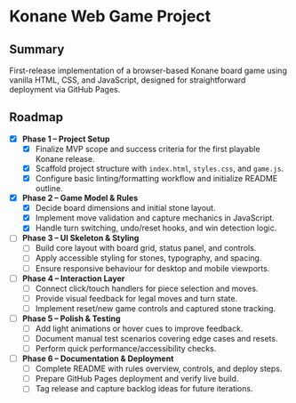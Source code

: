 # Konane Web Game Project

## Summary
First-release implementation of a browser-based Konane board game using vanilla HTML, CSS, and JavaScript, designed for straightforward deployment via GitHub Pages.

## Roadmap
- [x] **Phase 1 – Project Setup**
  - [x] Finalize MVP scope and success criteria for the first playable Konane release.
  - [x] Scaffold project structure with `index.html`, `styles.css`, and `game.js`.
  - [x] Configure basic linting/formatting workflow and initialize README outline.
- [x] **Phase 2 – Game Model & Rules**
  - [x] Decide board dimensions and initial stone layout.
  - [x] Implement move validation and capture mechanics in JavaScript.
  - [x] Handle turn switching, undo/reset hooks, and win detection logic.
- [ ] **Phase 3 – UI Skeleton & Styling**
  - [ ] Build core layout with board grid, status panel, and controls.
  - [ ] Apply accessible styling for stones, typography, and spacing.
  - [ ] Ensure responsive behaviour for desktop and mobile viewports.
- [ ] **Phase 4 – Interaction Layer**
  - [ ] Connect click/touch handlers for piece selection and moves.
  - [ ] Provide visual feedback for legal moves and turn state.
  - [ ] Implement reset/new game controls and captured stone tracking.
- [ ] **Phase 5 – Polish & Testing**
  - [ ] Add light animations or hover cues to improve feedback.
  - [ ] Document manual test scenarios covering edge cases and resets.
  - [ ] Perform quick performance/accessibility checks.
- [ ] **Phase 6 – Documentation & Deployment**
  - [ ] Complete README with rules overview, controls, and deploy steps.
  - [ ] Prepare GitHub Pages deployment and verify live build.
  - [ ] Tag release and capture backlog ideas for future iterations.
